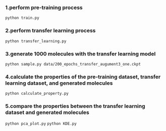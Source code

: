 ### 1.perform pre-training process
`python train.py`
### 2.perform transfer learning process
`python transfer_learning.py`
### 3.generate 1000 molecules with the transfer learning model
`python sample.py data/200_epochs_transfer_augument3_one.ckpt`
### 4.calculate the properties of the pre-training dataset, transfer learning dataset, and generated molecules
`python calculate_property.py`
### 5.compare the properties between the transfer learning dataset and generated molecules
`python pca_plot.py`
`python KDE.py`


